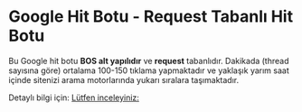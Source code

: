 # Google Hit Botu - Request Tabanlı Hit Botu

Bu Google hit botu **BOS alt yapılıdır** ve **request** tabanlıdır. Dakikada (thread sayısına göre) ortalama 100-150 tıklama yapmaktadır ve yaklaşık yarım saat içinde sitenizi arama motorlarında yukarı sıralara taşımaktadır.

Detaylı bilgi için: [Lütfen inceleyiniz:](https://hitbotu2025.ink/)
